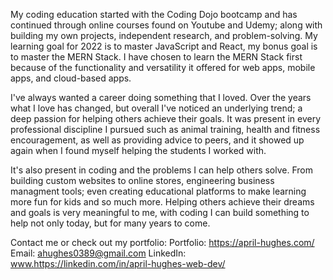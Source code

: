 My coding education started with the Coding Dojo bootcamp and has continued through online courses found on Youtube and Udemy; along with building my own projects, independent research, and problem-solving. My learning goal for 2022 is to master JavaScript and React, my bonus goal is to master the MERN Stack. I have chosen to learn the MERN Stack first because of the functionality and versatility it offered for web apps, mobile apps, and cloud-based apps.

I've always wanted a career doing something that I loved. Over the years what I love has changed, but overall I've noticed an underlying trend; a deep passion for helping others achieve their goals. It was present in every professional discipline I pursued such as animal training, health and fitness encouragement, as well as providing advice to peers, and it showed up again when I found myself helping the students I worked with.

It's also present in coding and the problems I can help others solve. From building custom websites to online stores, engineering business managment tools; even creating educational platforms to make learning more fun for kids and so much more. Helping others achieve their dreams and goals is very meaningful to me, with coding I can build something to help not only today, but for many years to come.

Contact me or check out my portfolio:
Portfolio: https://april-hughes.com/
Email: ahughes0389@gmail.com 
LinkedIn: www.https://linkedin.com/in/april-hughes-web-dev/

<!---
dreydain/dreydain is a ✨ special ✨ repository because its `README.md` (this file) appears on your GitHub profile.
You can click the Preview link to take a look at your changes.
--->

